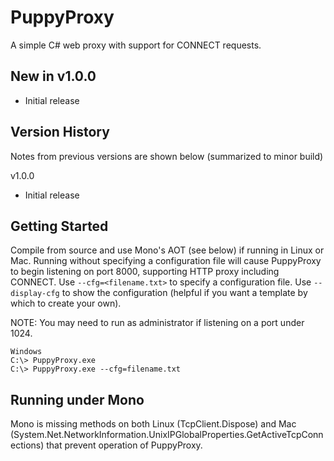 # PuppyProxy

A simple C# web proxy with support for CONNECT requests.

## New in v1.0.0
- Initial release

## Version History
Notes from previous versions are shown below (summarized to minor build)

v1.0.0
- Initial release

## Getting Started
Compile from source and use Mono's AOT (see below) if running in Linux or Mac.  Running without specifying a configuration file will cause PuppyProxy to begin listening on port 8000, supporting HTTP proxy including CONNECT.  Use ```--cfg=<filename.txt>``` to specify a configuration file.  Use ```--display-cfg``` to show the configuration (helpful if you want a template by which to create your own).

NOTE: You may need to run as administrator if listening on a port under 1024.
```
Windows
C:\> PuppyProxy.exe
C:\> PuppyProxy.exe --cfg=filename.txt
```

## Running under Mono
Mono is missing methods on both Linux (TcpClient.Dispose) and Mac (System.Net.NetworkInformation.UnixIPGlobalProperties.GetActiveTcpConnections) that prevent operation of PuppyProxy.

